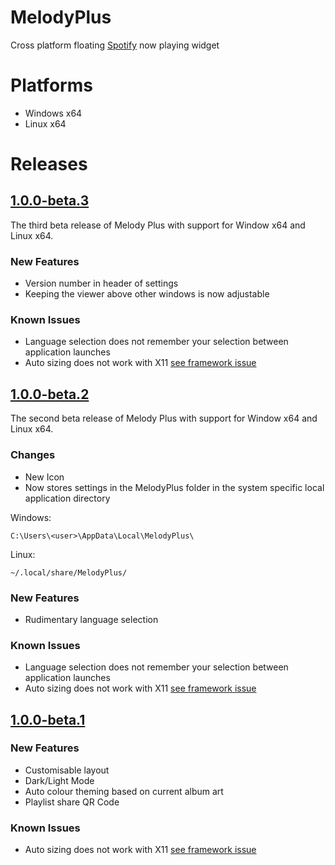 # MelodyPlus
Cross platform floating [Spotify](https://spotify.com) now playing widget

# Platforms
- Windows x64
- Linux x64

# Releases
## [1.0.0-beta.3](https://github.com/Thelonedevil/MelodyPlus/releases/tag/1.0.0-beta.3)
The third beta release of Melody Plus with support for Window x64 and Linux x64.

### New Features
- Version number in header of settings
- Keeping the viewer above other windows is now adjustable  

### Known Issues
- Language selection does not remember your selection between application launches
- Auto sizing does not work with X11 [see framework issue](https://github.com/AvaloniaUI/Avalonia/issues/1748) 

## [1.0.0-beta.2](https://github.com/Thelonedevil/MelodyPlus/releases/tag/1.0.0-beta.2)
The second beta release of Melody Plus with support for Window x64 and Linux x64.

### Changes
- New Icon
- Now stores settings in the MelodyPlus folder in the system specific local application directory 

Windows:
```
C:\Users\<user>\AppData\Local\MelodyPlus\
```
Linux:
```
~/.local/share/MelodyPlus/
```
### New Features
- Rudimentary language selection
### Known Issues
- Language selection does not remember your selection between application launches
- Auto sizing does not work with X11 [see framework issue](https://github.com/AvaloniaUI/Avalonia/issues/1748) 

## [1.0.0-beta.1](https://github.com/Thelonedevil/MelodyPlus/releases/tag/1.0.0-beta.1)
### New Features
- Customisable layout
- Dark/Light Mode
- Auto colour theming based on current album art
- Playlist share QR Code

### Known Issues
- Auto sizing does not work with X11 [see framework issue](https://github.com/AvaloniaUI/Avalonia/issues/1748) 
